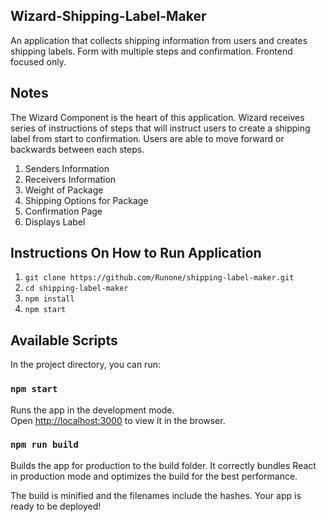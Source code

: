 ## Wizard-Shipping-Label-Maker

An application that collects shipping information from users and creates shipping labels. Form with multiple steps and confirmation. Frontend focused only. 

## Notes
The Wizard Component is the heart of this application. Wizard receives series of instructions of steps that will instruct users to create a shipping label from start to confirmation. Users are able to move forward or backwards between each steps.

1. Senders Information
2. Receivers Information
3. Weight of Package
4. Shipping Options for Package
5. Confirmation Page
6. Displays Label


## Instructions On How to Run Application

1. ``git clone https://github.com/Runone/shipping-label-maker.git``
2. ``cd shipping-label-maker``
3. ``npm install``
4. ``npm start``

## Available Scripts

In the project directory, you can run:

### `npm start`

Runs the app in the development mode.<br>
Open [http://localhost:3000](http://localhost:3000) to view it in the browser.


### `npm run build`

Builds the app for production to the build folder.
It correctly bundles React in production mode and optimizes the build for the best performance.

The build is minified and the filenames include the hashes.
Your app is ready to be deployed!



